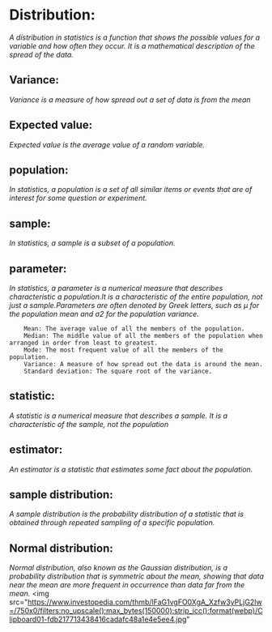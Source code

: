 # Distribution:
_A distribution in statistics is a function that shows the possible values for a variable and how often they occur. It is a mathematical description of the spread of the data._
## Variance:
_Variance is a measure of how spread out a set of data is from the mean_
## Expected value:
_Expected value is the average value of a random variable._ 
## population:
_In statistics, a population is a set of all similar items or events that are of interest for some question or experiment._
## sample:
_In statistics, a sample is a subset of a population._
## parameter:
_In statistics, a parameter is a numerical measure that describes characteristic a population.It is a characteristic of the entire population, not just a sample.Parameters are often denoted by Greek letters, such as μ for the population mean and σ2 for the population variance._
```
    Mean: The average value of all the members of the population.
    Median: The middle value of all the members of the population when arranged in order from least to greatest.
    Mode: The most frequent value of all the members of the population.
    Variance: A measure of how spread out the data is around the mean.
    Standard deviation: The square root of the variance.
```

## statistic:
_A statistic is a numerical measure that describes a sample. It is a characteristic of the sample,  not the population_
## estimator:    
_An estimator is a statistic that estimates some fact about the population._
## sample distribution:
_A sample distribution is the probability distribution of a statistic that is obtained  through repeated sampling of a specific population._
 ##  Normal distribution:    
 _Normal distribution, also known as the Gaussian distribution, is a probability distribution that is symmetric about the mean, showing that data  near the mean are more frequent in occurrence than data far from  the mean._
 <img src="https://www.investopedia.com/thmb/lFaG1vgFO0XgA_Xzfw3yPLjG2Iw=/750x0/filters:no_upscale():max_bytes(150000):strip_icc():format(webp)/Clipboard01-fdb217713438416cadafc48a1e4e5ee4.jpg"
